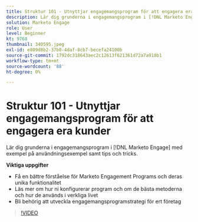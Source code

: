 ```yaml
---
title: Struktur 101 - Utnyttjar engagemangsprogram för att engagera era kunder
description: Lär dig grunderna i engagemangsprogram i [!DNL Marketo Engage] med exempel på användningsexempel samt tips och tricks.
solution: Marketo Engage
role: User
level: Beginner
kt: 9768
thumbnail: 340595.jpeg
exl-id: e809d8b2-37b0-4daf-8cb7-becefa24100b
source-git-commit: 1792dc318643aec2c12613f621361d72a7a918b1
workflow-type: tm+mt
source-wordcount: '88'
ht-degree: 0%

---
```


# Struktur 101 - Utnyttjar engagemangsprogram för att engagera era kunder

Lär dig grunderna i engagemangsprogram i [!DNL Marketo Engage] med exempel på användningsexempel samt tips och tricks.

**Viktiga uppgifter**

* Få en bättre förståelse för Marketo Engagement Programs och deras unika funktionalitet
* Läs mer om hur ni konfigurerar program och om de bästa metoderna och hur de används i verkliga livet
* Bli behörig att utveckla engagemangsprogramstrategi för ert företag

>[!VIDEO](https://video.tv.adobe.com/v/340595/?quality=12&learn=on)

